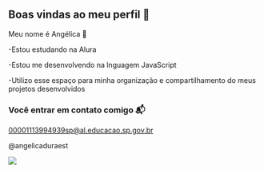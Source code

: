 ## Boas vindas ao meu perfil 💖

Meu nome é Angélica 🌟

-Estou estudando na Alura

-Estou me desenvolvendo na lnguagem JavaScript

-Utilizo esse espaço para minha organização e compartilhamento do meus projetos desenvolvidos

### Você entrar em contato comigo 📬

00001113994939sp@al.educacao.sp.gov.br

@angelicaduraest

![](https://tenor.com/pt-BR/view/cat-kiss-gif-13364104941228571438)
